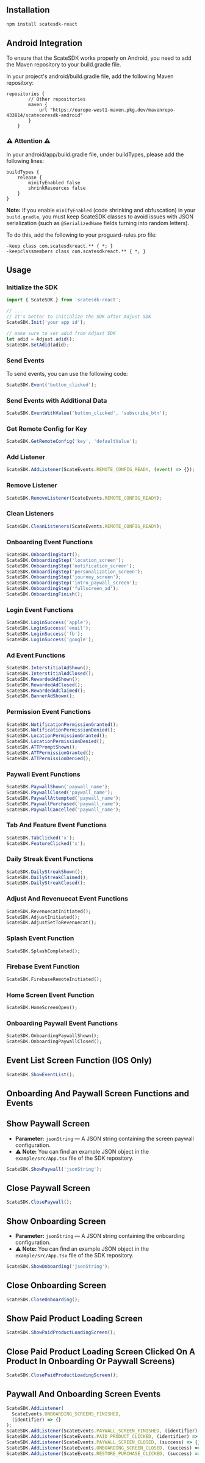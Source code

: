 ## Installation

```sh
npm install scatesdk-react
```

## Android Integration

To ensure that the ScateSDK works properly on Android, you need to add the Maven repository to your build.gradle file.

In your project's android/build.gradle file, add the following Maven repository:

```
repositories {
        // Other repositories
        maven {
            url "https://europe-west1-maven.pkg.dev/mavenrepo-433814/scatecoresdk-android"
        }
    }
```

### ⚠️ Attention ⚠️

In your android/app/build.gradle file, under buildTypes, please add the following lines:

```
buildTypes {
    release {
        minifyEnabled false
        shrinkResources false
    }
}
```

**Note:**
If you enable `minifyEnabled` (code shrinking and obfuscation) in your `build.gradle`,
you must keep ScateSDK classes to avoid issues with JSON serialization (such as `@SerializedName` fields turning into random letters).

To do this, add the following to your proguard-rules.pro file:

```
-keep class com.scatesdkreact.** { *; }
-keepclassmembers class com.scatesdkreact.** { *; }
```

## Usage

### Initialize the SDK

```js
import { ScateSDK } from 'scatesdk-react';

// ...
// It's better to initialize the SDK after Adjust SDK
ScateSDK.Init('your app id');

// make sure to set adid from Adjust SDK
let adid = Adjust.adid();
ScateSDK.SetAdid(adid);
```

### Send Events

To send events, you can use the following code:

```js
ScateSDK.Event('button_clicked');
```

### Send Events with Additional Data

```js
ScateSDK.EventWithValue('button_clicked', 'subscribe_btn');
```

### Get Remote Config for Key

```js
ScateSDK.GetRemoteConfig('key', 'defaultValue');
```

### Add Listener

```js
ScateSDK.AddListener(ScateEvents.REMOTE_CONFIG_READY, (event) => {});
```

### Remove Listener

```js
ScateSDK.RemoveListener(ScateEvents.REMOTE_CONFIG_READY);
```

### Clean Listeners

```js
ScateSDK.CleanListeners(ScateEvents.REMOTE_CONFIG_READY);
```

### Onboarding Event Functions

```js
ScateSDK.OnboardingStart();
ScateSDK.OnboardingStep('location_screen');
ScateSDK.OnboardingStep('notification_screen');
ScateSDK.OnboardingStep('personalization_screen');
ScateSDK.OnboardingStep('journey_screen');
ScateSDK.OnboardingStep('intro_paywall_screen');
ScateSDK.OnboardingStep('fullscreen_ad');
ScateSDK.OnboardingFinish();
```

### Login Event Functions

```js
ScateSDK.LoginSuccess('apple');
ScateSDK.LoginSuccess('email');
ScateSDK.LoginSuccess('fb');
ScateSDK.LoginSuccess('google');
```

### Ad Event Functions

```js
ScateSDK.InterstitialAdShown();
ScateSDK.InterstitialAdClosed();
ScateSDK.RewardedAdShown();
ScateSDK.RewardedAdClosed();
ScateSDK.RewardedAdClaimed();
ScateSDK.BannerAdShown();
```

### Permission Event Functions

```js
ScateSDK.NotificationPermissionGranted();
ScateSDK.NotificationPermissionDenied();
ScateSDK.LocationPermissionGranted();
ScateSDK.LocationPermissionDenied();
ScateSDK.ATTPromptShown();
ScateSDK.ATTPermissionGranted();
ScateSDK.ATTPermissionDenied();
```

### Paywall Event Functions

```js
ScateSDK.PaywallShown('paywall_name');
ScateSDK.PaywallClosed('paywall_name');
ScateSDK.PaywallAttempted('paywall_name');
ScateSDK.PaywallPurchased('paywall_name');
ScateSDK.PaywallCancelled('paywall_name');
```

### Tab And Feature Event Functions

```js
ScateSDK.TabClicked('x');
ScateSDK.FeatureClicked('x');
```

### Daily Streak Event Functions

```js
ScateSDK.DailyStreakShown();
ScateSDK.DailyStreakClaimed();
ScateSDK.DailyStreakClosed();
```

### Adjust And Revenuecat Event Functions
```dart
ScateSDK.RevenuecatInitiated();
ScateSDK.AdjustInitiated();
ScateSDK.AdjustSetToRevenuecat();
```

### Splash Event Function
```dart
ScateSDK.SplashCompleted();
```

### Firebase Event Function
```dart
ScateSDK.FirebaseRemoteInitiated();
```

### Home Screen Event Function
```dart
ScateSDK.HomeScreenOpen();
```

### Onboarding Paywall Event Functions
```dart
ScateSDK.OnboardingPaywallShown();
ScateSDK.OnboardingPaywallClosed();
```

## Event List Screen Function (IOS Only)

```js
ScateSDK.ShowEventList();
```

## Onboarding And Paywall Screen Functions and Events

## Show Paywall Screen

- **Parameter:** `jsonString` — A JSON string containing the screen paywall configuration.
- ⚠️ **Note:** You can find an example JSON object in the `example/src/App.tsx` file of the SDK repository.

```js
ScateSDK.ShowPaywall('jsonString');
```

## Close Paywall Screen

```js
ScateSDK.ClosePaywall();
```

## Show Onboarding Screen

- **Parameter:** `jsonString` — A JSON string containing the onboarding configuration.
- ⚠️ **Note:** You can find an example JSON object in the `example/src/App.tsx` file of the SDK repository.

```js
ScateSDK.ShowOnboarding('jsonString');
```

## Close Onboarding Screen

```js
ScateSDK.CloseOnboarding();
```

## Show Paid Product Loading Screen

```js
ScateSDK.ShowPaidProductLoadingScreen();
```

## Close Paid Product Loading Screen Clicked On A Product In Onboarding Or Paywall Screens)

```js
ScateSDK.ClosePaidProductLoadingScreen();
```

## Paywall And Onboarding Screen Events

```js
ScateSDK.AddListener(
  ScateEvents.ONBOARDING_SCREENS_FINISHED,
  (identifier) => {}
);
ScateSDK.AddListener(ScateEvents.PAYWALL_SCREEN_FINISHED, (identifier) => {});
ScateSDK.AddListener(ScateEvents.PAID_PRODUCT_CLICKED, (identifier) => {});
ScateSDK.AddListener(ScateEvents.PAYWALL_SCREEN_CLOSED, (success) => {});
ScateSDK.AddListener(ScateEvents.ONBOARDING_SCREEN_CLOSED, (success) => {});
ScateSDK.AddListener(ScateEvents.RESTORE_PURCHASE_CLICKED, (success) => {});
```
